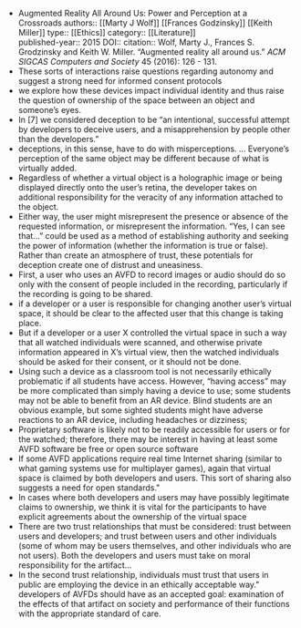 - Augmented Reality All Around Us: Power and Perception at a Crossroads
  authors::  [[Marty J Wolf]] [[Frances Godzinsky]] [[Keith Miller]]
  type:: [[Ethics]] 
  category:: [[Literature]]  
  published-year:: 2015
  DOI:: 
  citation:: Wolf, Marty J., Frances S. Grodzinsky and Keith W. Miller. “Augmented reality all around us.” *ACM SIGCAS Computers and Society* 45 (2016): 126 - 131.
- These sorts of interactions raise questions regarding autonomy and suggest a strong need for informed consent protocols
- we explore how these devices impact individual identity and thus raise the question of ownership of the space between an object and someone’s eyes.
- In [7] we considered deception to be “an intentional, successful attempt by developers to deceive users, and a misapprehension by people other than the developers.”
- deceptions, in this sense, have to do with misperceptions. ... Everyone’s perception of the same object may be different because of what is virtually added.
- Regardless of whether a virtual object is a holographic image or being displayed directly onto the user’s retina, the developer takes on additional responsibility for the veracity of any information attached to the object.
- Either way, the user might misrepresent the presence or absence of the requested information, or misrepresent the information. “Yes, I can see that...” could be used as a method of establishing authority and seeking the power of information (whether the information is true or false). Rather than create an atmosphere of trust, these potentials for deception create one of distrust and uneasiness.
- First, a user who uses an AVFD to record images or audio should do so only with the consent of people included in the recording, particularly if the recording is going to be shared.
- if a developer or a user is responsible for changing another user’s virtual space, it should be clear to the affected user that this change is taking place.
- But if a developer or a user X controlled the virtual space in such a way that all watched individuals were scanned, and otherwise private information appeared in X’s virtual view, then the watched individuals should be asked for their consent, or it should not be done.
- Using such a device as a classroom tool is not necessarily ethically problematic if all students have access. However, “having access” may be more complicated than simply having a device to use; some students may not be able to benefit from an AR device. Blind students are an obvious example, but some sighted students might have adverse reactions to an AR device, including headaches or dizziness;
- Proprietary software is likely not to be readily accessible for users or for the watched; therefore, there may be interest in having at least some AVFD software be free or open source software
- If some AVFD applications require real time Internet sharing (similar to what gaming systems use for multiplayer games), again that virtual space is claimed by both developers and users.
  This sort of sharing also suggests a need for open standards."
- In cases where both developers and users may have possibly legitimate claims to ownership, we think it is vital for the participants to have explicit agreements about the ownership of the virtual space
- There are two trust relationships that must be considered: trust between users and developers; and trust between users and other individuals (some of whom may be users themselves, and other individuals who are not users). Both the developers and users must take on moral responsibility for the artifact...
- In the second trust relationship, individuals must trust that users in public are employing the device in an ethically acceptable way."
  developers of AVFDs should have as an accepted goal: examination of the effects of that artifact on society and performance of their functions with the appropriate standard of care.